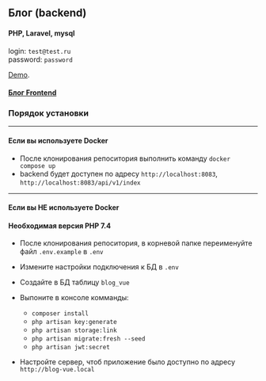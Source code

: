 ## Блог (backend)

#### PHP, Laravel, mysql

login: `test@test.ru`  
password: `password`

[Demo](https://site5.ksv-test.ru/).

#### [Блог Frontend](https://github.com/ksv180384/blog_vue_frontend)

### Порядок установки 

---

#### Если вы используете Docker

- После клонирования репоситория выполнить команду `docker compose up`
- backend будет доступен по адресу `http://localhost:8083`, `http://localhost:8083/api/v1/index`

---

#### Если вы НЕ используете Docker

#### Необходимая версия PHP 7.4
- После клонирования репоситория, в корневой папке переименуйте файл `.env.example` в `.env`
- Измените настройки подключения к БД в `.env`
- Создайте в БД таблицу `blog_vue`
- Выпоните в консоле комманды:
  - `composer install`  
  - `php artisan key:generate`  
  - `php artisan storage:link`  
  - `php artisan migrate:fresh --seed`  
  - `php artisan jwt:secret`
  
- Настройте сервер, чтоб приложение было доступно по адресу `http://blog-vue.local`

